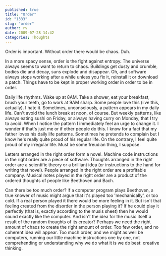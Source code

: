 ```yaml
---
published: true
title: "Order"
id: "1333"
slug: "order"
author: rv
date: 2009-07-28 14:42
categories: Thoughts
---
```

Order is important. Without order there would be chaos. Duh.

In a more spacy sense, order is the fight against entropy. The universe always seems to want to return to chaos. Buildings get dusty and crumble, bodies die and decay, suns explode and disappear. Oh, and software always stops working after a while unless you fix it, reinstall it or download a patch. Things have to be kept in proper working order in order to be in order.

Daily life rhythms. Wake up at 8AM. Take a shower, eat your breakfast, brush your teeth, go to work at 9AM sharp. Some people love this (live this, actually). I hate it. Sometimes, unconsciously, a pattern appears in my daily life. Can't avoid the lunch break at noon, of course. But weekly patterns, like always eating sushi on Friday, or always having curry on Monday, that I try to avoid. When I notice the pattern I immediately feel an urge to change it. I wonder if that's just me or if other people do this. I know for a fact that my father loves his daily life patterns. Sometimes he pretends to complain but I know he's really quite proud of his regular life. On the contrary, I feel quite proud of my irregular life. Must be some freudian thing, I suppose.

Letters arranged in the right order form a novel. Machine code instructions in the right order are a piece of software. Thoughts arranged in the right order are a scientific theory or a brilliant idea (or instructions to the hand for writing that novel). People arranged in the right order are a profitable company. Musical notes played in the right order are a product of the ordered thoughts of people like Beethoven and Bach.

Can there be too much order? If a computer program plays Beethoven, a true knower of music might argue that it's played too 'mechanically', or too cold. If a real person played it there would be more feeling in it. But isn't that feeling created from the disorder in the person playing it? If he could play it perfectly (that is, exactly according to the musis sheet) then he would sound exactly like the computer. And isn't the idea for the music itself a result of the random thoughts of its creator? Perhaps we need the right amount of chaos to create the right amount of order. Too few order, and no coherent idea will appear. Too much order, and we might as well be computers, running our little machine instructions one by one, not comprehending or understanding why we do what it is we do best: creative thinking.